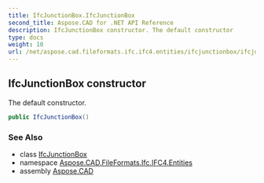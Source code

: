 ```yaml
---
title: IfcJunctionBox.IfcJunctionBox
second_title: Aspose.CAD for .NET API Reference
description: IfcJunctionBox constructor. The default constructor
type: docs
weight: 10
url: /net/aspose.cad.fileformats.ifc.ifc4.entities/ifcjunctionbox/ifcjunctionbox/
---
```

## IfcJunctionBox constructor

The default constructor.

```csharp
public IfcJunctionBox()
```

### See Also

* class [IfcJunctionBox](../)
* namespace [Aspose.CAD.FileFormats.Ifc.IFC4.Entities](../../ifcjunctionbox/)
* assembly [Aspose.CAD](../../../)


